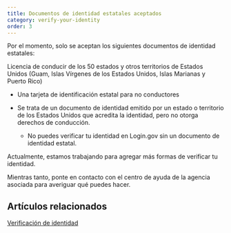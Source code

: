 ```yaml
---
title: Documentos de identidad estatales aceptados
category: verify-your-identity
order: 3
---
```

Por el momento, solo se aceptan los siguientes documentos de identidad estatales:

Licencia de conducir de los 50 estados y otros territorios de Estados Unidos (Guam, Islas Vírgenes de los Estados Unidos, Islas Marianas y Puerto Rico)

* Una tarjeta de identificación estatal para no conductores
* Se trata de un documento de identidad emitido por un estado o territorio de los Estados Unidos que acredita la identidad, pero no otorga derechos de conducción.

  * No puedes verificar tu identidad en Login.gov sin un documento de identidad estatal.

Actualmente, estamos trabajando para agregar más formas de verificar tu identidad.

Mientras tanto, ponte en contacto con el centro de ayuda de la agencia asociada para averiguar qué puedes hacer.

## Artículos relacionados

[Verificación de identidad](https://login.gov/es/help/verify-your-identity/overview/)